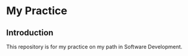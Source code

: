 # My Practice

## Introduction
This repository is for my practice on my path in Software Development.